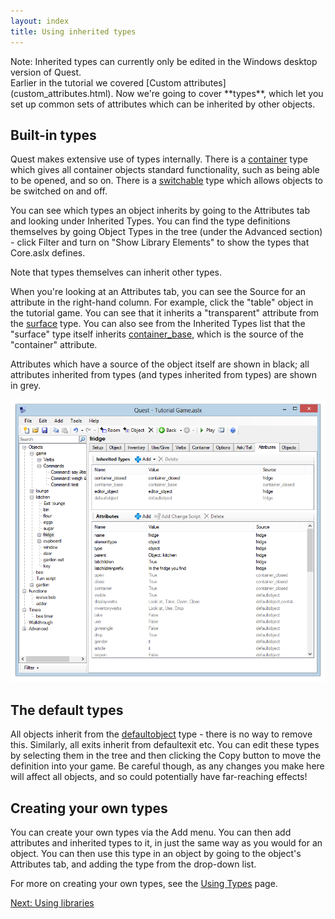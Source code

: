 ```yaml
---
layout: index
title: Using inherited types
---
```


<div class="alert alert-info">
Note: Inherited types can currently only be edited in the Windows desktop version of Quest.

</div>
Earlier in the tutorial we covered [Custom attributes](custom_attributes.html). Now we're going to cover **types**, which let you set up common sets of attributes which can be inherited by other objects.

Built-in types
--------------

Quest makes extensive use of types internally. There is a [container](../attributes/container.html) type which gives all container objects standard functionality, such as being able to be opened, and so on. There is a [switchable](../attributes/switchable.html) type which allows objects to be switched on and off.

You can see which types an object inherits by going to the Attributes tab and looking under Inherited Types. You can find the type definitions themselves by going Object Types in the tree (under the Advanced section) - click Filter and turn on "Show Library Elements" to show the types that Core.aslx defines.

Note that types themselves can inherit other types.

When you're looking at an Attributes tab, you can see the Source for an attribute in the right-hand column. For example, click the "table" object in the tutorial game. You can see that it inherits a "transparent" attribute from the [surface](../attributes/surface.html) type. You can also see from the Inherited Types list that the "surface" type itself inherits [container\_base](../attributes/container_base.html), which is the source of the "container" attribute.

Attributes which have a source of the object itself are shown in black; all attributes inherited from types (and types inherited from types) are shown in grey.

![](Attributes.png "Attributes.png")

The default types
-----------------

All objects inherit from the [defaultobject](../attributes/defaultobject.html) type - there is no way to remove this. Similarly, all exits inherit from defaultexit etc. You can edit these types by selecting them in the tree and then clicking the Copy button to move the definition into your game. Be careful though, as any changes you make here will affect all objects, and so could potentially have far-reaching effects!

Creating your own types
-----------------------

You can create your own types via the Add menu. You can then add attributes and inherited types to it, in just the same way as you would for an object. You can then use this type in an object by going to the object's Attributes tab, and adding the type from the drop-down list.

For more on creating your own types, see the [Using Types](../guides/using_types.html) page.

[Next: Using libraries](using_libraries.html)